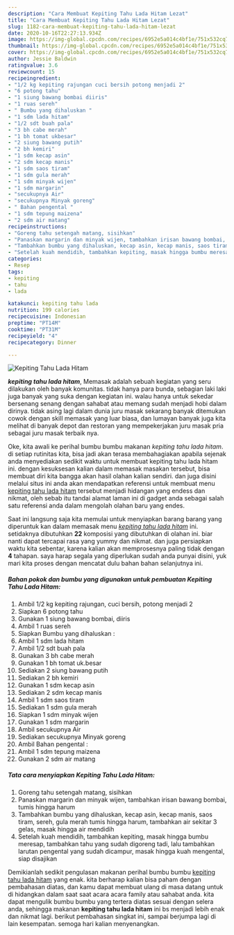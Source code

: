 ```yaml
---
description: "Cara Membuat Kepiting Tahu Lada Hitam Lezat"
title: "Cara Membuat Kepiting Tahu Lada Hitam Lezat"
slug: 1182-cara-membuat-kepiting-tahu-lada-hitam-lezat
date: 2020-10-16T22:27:13.934Z
image: https://img-global.cpcdn.com/recipes/6952e5a014c4bf1e/751x532cq70/kepiting-tahu-lada-hitam-foto-resep-utama.jpg
thumbnail: https://img-global.cpcdn.com/recipes/6952e5a014c4bf1e/751x532cq70/kepiting-tahu-lada-hitam-foto-resep-utama.jpg
cover: https://img-global.cpcdn.com/recipes/6952e5a014c4bf1e/751x532cq70/kepiting-tahu-lada-hitam-foto-resep-utama.jpg
author: Jessie Baldwin
ratingvalue: 3.6
reviewcount: 15
recipeingredient:
- "1/2 kg kepiting rajungan cuci bersih potong menjadi 2"
- "6 potong tahu"
- "1 siung bawang bombai diiris"
- "1 ruas sereh"
- " Bumbu yang dihaluskan "
- "1 sdm lada hitam"
- "1/2 sdt buah pala"
- "3 bh cabe merah"
- "1 bh tomat ukbesar"
- "2 siung bawang putih"
- "2 bh kemiri"
- "1 sdm kecap asin"
- "2 sdm kecap manis"
- "1 sdm saos tiram"
- "1 sdm gula merah"
- "1 sdm minyak wijen"
- "1 sdm margarin"
- "secukupnya Air"
- "secukupnya Minyak goreng"
- " Bahan pengental "
- "1 sdm tepung maizena"
- "2 sdm air matang"
recipeinstructions:
- "Goreng tahu setengah matang, sisihkan"
- "Panaskan margarin dan minyak wijen, tambahkan irisan bawang bombai, tumis hingga harum"
- "Tambahkan bumbu yang dihaluskan, kecap asin, kecap manis, saos tiram, sereh, gula merah tumis hingga harum, tambahkan air sekitar 3 gelas, masak hingga air mendidih"
- "Setelah kuah mendidih, tambahkan kepiting, masak hingga bumbu meresap, tambahkan tahu yang sudah digoreng tadi, lalu tambahkan larutan pengental yang sudah dicampur, masak hingga kuah mengental, siap disajikan"
categories:
- Resep
tags:
- kepiting
- tahu
- lada

katakunci: kepiting tahu lada 
nutrition: 199 calories
recipecuisine: Indonesian
preptime: "PT14M"
cooktime: "PT31M"
recipeyield: "4"
recipecategory: Dinner

---
```



![Kepiting Tahu Lada Hitam](https://img-global.cpcdn.com/recipes/6952e5a014c4bf1e/751x532cq70/kepiting-tahu-lada-hitam-foto-resep-utama.jpg)

<b><i>kepiting tahu lada hitam</i></b>, Memasak adalah sebuah kegiatan yang seru dilakukan oleh banyak komunitas. tidak hanya para bunda, sebagian laki laki juga banyak yang suka dengan kegiatan ini. walau hanya untuk sekedar bersenang senang dengan sahabat atau memang sudah menjadi hobi dalam dirinya. tidak asing lagi dalam dunia juru masak sekarang banyak ditemukan cowok dengan skill memasak yang luar biasa, dan lumayan banyak juga kita melihat di banyak depot dan restoran yang mempekerjakan juru masak pria sebagai juru masak terbaik nya.



Oke, kita awali ke perihal bumbu bumbu makanan <i>kepiting tahu lada hitam</i>. di setiap rutinitas kita, bisa jadi akan terasa membahagiakan apabila sejenak anda menyediakan sedikit waktu untuk membuat kepiting tahu lada hitam ini. dengan kesuksesan kalian dalam memasak masakan tersebut, bisa membuat diri kita bangga akan hasil olahan kalian sendiri. dan juga disini melalui situs ini anda akan mendapatkan referensi untuk membuat menu <u>kepiting tahu lada hitam</u> tersebut menjadi hidangan yang endess dan nikmat, oleh sebab itu tandai alamat laman ini di gadget anda sebagai salah satu referensi anda dalam mengolah olahan baru yang endes.


Saat ini langsung saja kita memulai untuk menyiapkan barang barang yang diperuntuk kan dalam memasak menu <u><i>kepiting tahu lada hitam</i></u> ini. setidaknya dibutuhkan <b>22</b> komposisi yang dibutuhkan di olahan ini. biar nanti dapat tercapai rasa yang yummy dan nikmat. dan juga persiapkan waktu kita sebentar, karena kalian akan memprosesnya paling tidak dengan <b>4</b> tahapan. saya harap segala yang diperlukan sudah anda punyai disini, yuk mari kita proses dengan mencatat dulu bahan bahan selanjutnya ini.

<!--inarticleads1-->

##### Bahan pokok dan bumbu yang digunakan untuk pembuatan Kepiting Tahu Lada Hitam:

1. Ambil 1/2 kg kepiting rajungan, cuci bersih, potong menjadi 2
1. Siapkan 6 potong tahu
1. Gunakan 1 siung bawang bombai, diiris
1. Ambil 1 ruas sereh
1. Siapkan  Bumbu yang dihaluskan :
1. Ambil 1 sdm lada hitam
1. Ambil 1/2 sdt buah pala
1. Gunakan 3 bh cabe merah
1. Gunakan 1 bh tomat uk.besar
1. Sediakan 2 siung bawang putih
1. Sediakan 2 bh kemiri
1. Gunakan 1 sdm kecap asin
1. Sediakan 2 sdm kecap manis
1. Ambil 1 sdm saos tiram
1. Sediakan 1 sdm gula merah
1. Siapkan 1 sdm minyak wijen
1. Gunakan 1 sdm margarin
1. Ambil secukupnya Air
1. Sediakan secukupnya Minyak goreng
1. Ambil  Bahan pengental :
1. Ambil 1 sdm tepung maizena
1. Gunakan 2 sdm air matang




<!--inarticleads2-->

##### Tata cara menyiapkan Kepiting Tahu Lada Hitam:

1. Goreng tahu setengah matang, sisihkan
1. Panaskan margarin dan minyak wijen, tambahkan irisan bawang bombai, tumis hingga harum
1. Tambahkan bumbu yang dihaluskan, kecap asin, kecap manis, saos tiram, sereh, gula merah tumis hingga harum, tambahkan air sekitar 3 gelas, masak hingga air mendidih
1. Setelah kuah mendidih, tambahkan kepiting, masak hingga bumbu meresap, tambahkan tahu yang sudah digoreng tadi, lalu tambahkan larutan pengental yang sudah dicampur, masak hingga kuah mengental, siap disajikan




Demikianlah sedikit pengulasan makanan perihal bumbu bumbu <u>kepiting tahu lada hitam</u> yang enak. kita berharap kalian bisa paham dengan pembahasan diatas, dan kamu dapat membuat ulang di masa datang untuk di hidangkan dalam saat saat acara acara family atau sahabat anda. kita dapat mengulik bumbu bumbu yang tertera diatas sesuai dengan selera anda, sehingga makanan <b>kepiting tahu lada hitam</b> ini bs menjadi lebih enak dan nikmat lagi. berikut pembahasan singkat ini, sampai berjumpa lagi di lain kesempatan. semoga hari kalian menyenangkan.
